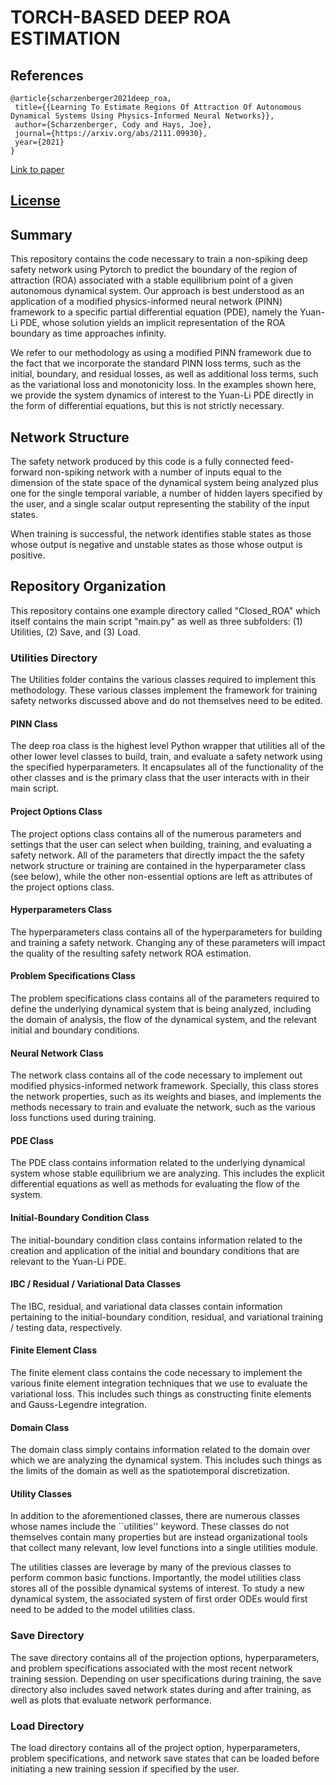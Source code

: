 # TORCH-BASED DEEP ROA ESTIMATION

## References
```
@article{scharzenberger2021deep_roa,
 title={{Learning To Estimate Regions Of Attraction Of Autonomous Dynamical Systems Using Physics-Informed Neural Networks}},
 author={Scharzenberger, Cody and Hays, Joe},
 journal={https://arxiv.org/abs/2111.09930},
 year={2021}
}
```
[Link to paper](https://arxiv.org/abs/2111.09930)

## [License](license.txt)

## Summary
This repository contains the code necessary to train a non-spiking deep safety network using Pytorch to predict the boundary of the region of attraction (ROA) associated with a stable equilibrium point of a given autonomous dynamical system.  Our approach is best understood as an application of a modified physics-informed neural network (PINN) framework to a specific partial differential equation (PDE), namely the Yuan-Li PDE, whose solution yields an implicit representation of the ROA boundary as time approaches infinity.

We refer to our methodology as using a modified PINN framework due to the fact that we incorporate the standard PINN loss terms, such as the initial, boundary, and residual losses, as well as additional loss terms, such as the variational loss and monotonicity loss.  In the examples shown here, we provide the system dynamics of interest to the Yuan-Li PDE directly in the form of differential equations, but this is not strictly necessary.

## Network Structure
The safety network produced by this code is a fully connected feed-forward non-spiking network with a number of inputs equal to the dimension of the state space of the dynamical system being analyzed plus one for the single temporal variable, a number of hidden layers specified by the user, and a single scalar output representing the stability of the input states.

When training is successful, the network identifies stable states as those whose output is negative and unstable states as those whose output is positive.

## Repository Organization
This repository contains one example directory called "Closed_ROA" which itself contains the main script "main.py" as well as three subfolders: (1) Utilities, (2) Save, and (3) Load.

### Utilities Directory
The Utilities folder contains the various classes required to implement this methodology.
These various classes implement the framework for training safety networks discussed above and do not themselves need to be edited. 

#### PINN Class
The deep roa class is the highest level Python wrapper that utilities all of the other lower level classes to build, train, and evaluate a safety network using the specified hyperparameters.  It encapsulates all of the functionality of the other classes and is the primary class that the user interacts with in their main script.

#### Project Options Class
The project options class contains all of the numerous parameters and settings that the user can select when building, training, and evaluating a safety network.  All of the parameters that directly impact the the safety network structure or training are contained in the hyperparameter class (see below), while the other non-essential options are left as attributes of the project options class.

#### Hyperparameters Class
The hyperparameters class contains all of the hyperparameters for building and training a safety network.  Changing any of these parameters will impact the quality of the resulting safety network ROA estimation.

#### Problem Specifications Class
The problem specifications class contains all of the parameters required to define the underlying dynamical system that is being analyzed, including the domain of analysis, the flow of the dynamical system, and the relevant initial and boundary conditions.

#### Neural Network Class
The network class contains all of the code necessary to implement out modified physics-informed network framework.  Specially, this class stores the network properties, such as its weights and biases, and implements the methods necessary to train and evaluate the network, such as the various loss functions used during training. 

#### PDE Class
The PDE class contains information related to the underlying dynamical system whose stable equilibrium we are analyzing.  This includes the explicit differential equations as well as methods for evaluating the flow of the system.

#### Initial-Boundary Condition Class
The initial-boundary condition class contains information related to the creation and application of the initial and boundary conditions that are relevant to the Yuan-Li PDE.

#### IBC / Residual / Variational Data Classes
The IBC, residual, and variational data classes contain information pertaining to the initial-boundary condition, residual, and variational training / testing data, respectively.

#### Finite Element Class
The finite element class contains the code necessary to implement the various finite element integration techniques that we use to evaluate the variational loss.  This includes such things as constructing finite elements and Gauss-Legendre integration.

#### Domain Class
The domain class simply contains information related to the domain over which we are analyzing the dynamical system. This includes such things as the limits of the domain as well as the spatiotemporal discretization. 

#### Utility Classes
In addition to the aforementioned classes, there are numerous classes whose names include the ``utilities'' keyword.  These classes do not themselves contain many properties but are instead organizational tools that collect many relevant, low level functions into a single utilities module.

The utilities classes are leverage by many of the previous classes to perform common basic functions.
Importantly, the model utilities class stores all of the possible dynamical systems of interest.
To study a new dynamical system, the associated system of first order ODEs would first need to be added to the model utilities class.

### Save Directory
The save directory contains all of the projection options, hyperparameters, and problem specifications associated with the most recent network training session.  Depending on user specifications during training, the save directory also includes saved network states during and after training, as well as plots that evaluate network performance.

### Load Directory
The load directory contains all of the project option, hyperparameters, problem specifications, and network save states that can be loaded before initiating a new training session if specified by the user.

